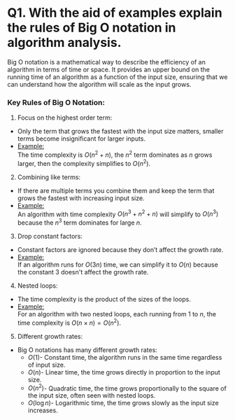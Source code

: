 # Q1. With the aid of examples explain the rules of Big O notation in algorithm analysis.

Big O notation is a mathematical way to describe the efficiency of an algorithm in terms of time or space.
It provides an upper bound on the running time of an algorithm as a function of the input size, ensuring that we can understand how the algorithm will scale as the input grows.

### Key Rules of Big O Notation:
1. Focus on the highest order term:
- Only the term that grows the fastest with the input size matters, smaller terms become insignificant for larger inputs.
- <ins>Example:</ins><br>
    The time complexity is $O(n^2 + n)$, the $n^2$ term dominates as $n$ grows larger, then the complexity simplifies to $O(n^2)$.

2. Combining like terms:
- If there are multiple terms you combine them and keep the term that grows the fastest with increasing input size.
- <ins>Example:</ins><br>
    An algorithm with time complexity $O(n^3 + n^2 + n)$ will simplify to $O(n^3)$ because the $n^3$ term dominates for large $n$.

3. Drop constant factors:
- Constant factors are ignored because they don’t affect the growth rate.
- <ins>Example:</ins><br>
    If an algorithm runs for $O(3n)$ time, we can simplify it to $O(n)$ because the constant 3 doesn't affect the growth rate.

4. Nested loops:
- The time complexity is the product of the sizes of the loops.
- <ins>Example:</ins><br>
    For an algorithm with two nested loops, each running from 1 to $n$, the time complexity is $O(n×n) = O(n^2)$.

5. Different growth rates:
- Big O notations has many different growth rates:
    - $O(1)$- Constant time, the algorithm runs in the same time regardless of input size.
    - $O(n)$- Linear time, the time grows directly in proportion to the input size.
    - $O(n^2)$- Quadratic time, the time grows proportionally to the square of the input size, often seen with nested loops.
    - $O(\log n)$- Logarithmic time, the time grows slowly as the input size increases.